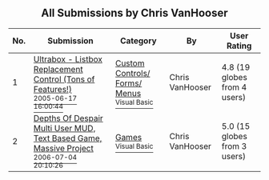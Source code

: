 ﻿<div align="center">

## All Submissions by Chris VanHooser

</div>

No.  | Submission | Category | By   | User Rating
---- | ---------- | -------- | ---- | -----------
1 | [Ultrabox \- Listbox Replacement Control \(Tons of Features\!\)<br /><sup>2005-06-17 16:00:44</sup>](https://github.com/Planet-Source-Code/chris-vanhooser-ultrabox-listbox-replacement-control-tons-of-features__1-61215) | [Custom Controls/ Forms/  Menus<br /><sup>Visual Basic</sup>](../ByCategory/custom-controls-forms-menus__1-4.md) | Chris VanHooser | 4.8 (19 globes from 4 users)
2 | [Depths Of Despair Multi User MUD, Text Based Game, Massive Project<br /><sup>2006-07-04 20:10:26</sup>](https://github.com/Planet-Source-Code/chris-vanhooser-depths-of-despair-multi-user-mud-text-based-game-massive-project__1-65872) | [Games<br /><sup>Visual Basic</sup>](../ByCategory/games__1-38.md) | Chris VanHooser | 5.0 (15 globes from 3 users)
